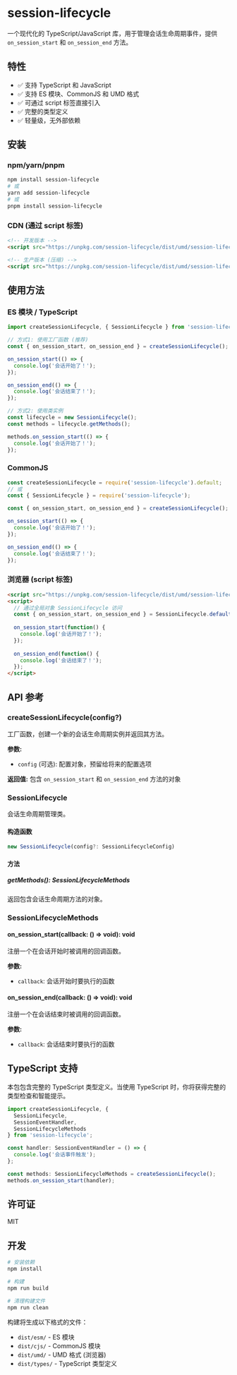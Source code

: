 # session-lifecycle

一个现代化的 TypeScript/JavaScript 库，用于管理会话生命周期事件，提供 `on_session_start` 和 `on_session_end` 方法。

## 特性

- ✅ 支持 TypeScript 和 JavaScript
- ✅ 支持 ES 模块、CommonJS 和 UMD 格式
- ✅ 可通过 script 标签直接引入
- ✅ 完整的类型定义
- ✅ 轻量级，无外部依赖

## 安装

### npm/yarn/pnpm

```bash
npm install session-lifecycle
# 或
yarn add session-lifecycle
# 或
pnpm install session-lifecycle
```

### CDN (通过 script 标签)

```html
<!-- 开发版本 -->
<script src="https://unpkg.com/session-lifecycle/dist/umd/session-lifecycle.js"></script>

<!-- 生产版本 (压缩) -->
<script src="https://unpkg.com/session-lifecycle/dist/umd/session-lifecycle.min.js"></script>
```

## 使用方法

### ES 模块 / TypeScript

```typescript
import createSessionLifecycle, { SessionLifecycle } from 'session-lifecycle';

// 方式1: 使用工厂函数 (推荐)
const { on_session_start, on_session_end } = createSessionLifecycle();

on_session_start(() => {
  console.log('会话开始了！');
});

on_session_end(() => {
  console.log('会话结束了！');
});

// 方式2: 使用类实例
const lifecycle = new SessionLifecycle();
const methods = lifecycle.getMethods();

methods.on_session_start(() => {
  console.log('会话开始了！');
});
```

### CommonJS

```javascript
const createSessionLifecycle = require('session-lifecycle').default;
// 或
const { SessionLifecycle } = require('session-lifecycle');

const { on_session_start, on_session_end } = createSessionLifecycle();

on_session_start(() => {
  console.log('会话开始了！');
});

on_session_end(() => {
  console.log('会话结束了！');
});
```

### 浏览器 (script 标签)

```html
<script src="https://unpkg.com/session-lifecycle/dist/umd/session-lifecycle.min.js"></script>
<script>
  // 通过全局对象 SessionLifecycle 访问
  const { on_session_start, on_session_end } = SessionLifecycle.default();
  
  on_session_start(function() {
    console.log('会话开始了！');
  });
  
  on_session_end(function() {
    console.log('会话结束了！');
  });
</script>
```

## API 参考

### createSessionLifecycle(config?)

工厂函数，创建一个新的会话生命周期实例并返回其方法。

**参数:**
- `config` (可选): 配置对象，预留给将来的配置选项

**返回值:**
包含 `on_session_start` 和 `on_session_end` 方法的对象

### SessionLifecycle

会话生命周期管理类。

#### 构造函数

```typescript
new SessionLifecycle(config?: SessionLifecycleConfig)
```

#### 方法

##### getMethods(): SessionLifecycleMethods

返回包含会话生命周期方法的对象。

### SessionLifecycleMethods

#### on_session_start(callback: () => void): void

注册一个在会话开始时被调用的回调函数。

**参数:**
- `callback`: 会话开始时要执行的函数

#### on_session_end(callback: () => void): void

注册一个在会话结束时被调用的回调函数。

**参数:**
- `callback`: 会话结束时要执行的函数

## TypeScript 支持

本包包含完整的 TypeScript 类型定义。当使用 TypeScript 时，你将获得完整的类型检查和智能提示。

```typescript
import createSessionLifecycle, { 
  SessionLifecycle, 
  SessionEventHandler, 
  SessionLifecycleMethods 
} from 'session-lifecycle';

const handler: SessionEventHandler = () => {
  console.log('会话事件触发');
};

const methods: SessionLifecycleMethods = createSessionLifecycle();
methods.on_session_start(handler);
```

## 许可证

MIT

## 开发

```bash
# 安装依赖
npm install

# 构建
npm run build

# 清理构建文件
npm run clean
```

构建将生成以下格式的文件：
- `dist/esm/` - ES 模块
- `dist/cjs/` - CommonJS 模块  
- `dist/umd/` - UMD 格式 (浏览器)
- `dist/types/` - TypeScript 类型定义

